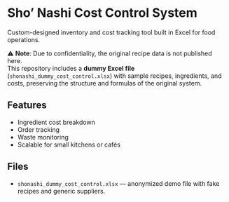# Sho’ Nashi Cost Control System

Custom-designed inventory and cost tracking tool built in Excel for food operations.  

⚠️ **Note**: Due to confidentiality, the original recipe data is not published here.  
This repository includes a **dummy Excel file** (`shonashi_dummy_cost_control.xlsx`) with sample recipes, ingredients, and costs, preserving the structure and formulas of the original system.

## Features
- Ingredient cost breakdown
- Order tracking
- Waste monitoring
- Scalable for small kitchens or cafés

## Files
- `shonashi_dummy_cost_control.xlsx` — anonymized demo file with fake recipes and generic suppliers.
